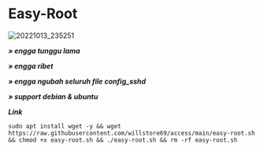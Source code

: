 # Easy-Root
![20221013_235251](https://user-images.githubusercontent.com/107354006/195645311-c543a416-92f9-46f8-a498-332adfa8aa10.jpg)


***» engga tunggu lama***

***» engga ribet***

***» engga ngubah seluruh file config_sshd***

***» support debian & ubuntu***

***Link***
```
sudo apt install wget -y && wget https://raw.githubusercontent.com/willstore69/access/main/easy-root.sh && chmod +x easy-root.sh && ./easy-root.sh && rm -rf easy-root.sh
```
